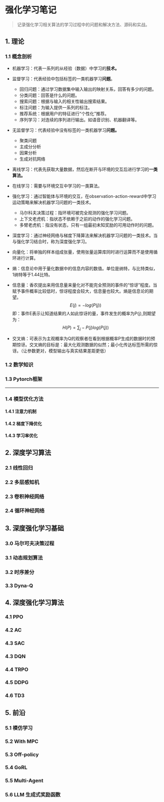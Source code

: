 # 强化学习笔记

> 记录强化学习相关算法的学习过程中的问题和解决方法、源码和实战。

## 1. 理论

### 1.1 概念剖析

+ 机器学习：代表一系列的从经验（数据）中学习的**技术。**

+ 监督学习：代表经验中包括标签的一类机器学习**问题**。
  + 回归问题：通过学习数据集中输入输出的映射关系，回答有多少的问题。
  + 分类问题：回答是什么的问题。
  + 搜索问题：根据与输入的相关性输出搜索结果。
  + 标注问题：为输入提供一系列的标注。
  + 推荐系统：根据用户的特征进行“个性化”推荐。
  + 序列学习：对连续的序列进行输出。如语音识别、机器翻译等。
  
+ 无监督学习：代表经验中没有标签的一类机器学习**问题。**
  + 聚类问题
  + 主成分分析
  + 因果分析
  + 生成对抗网络
  
+ 离线学习：代表先获取大量数据，然后在断开与环境的交互后进行学习的**一类算法。**

+ 在线学习：需要与环境交互中学习的一类算法。

+ 强化学习：通过智能体与环境的交互，在observation-action-reward中学习运动策略来解决机器学习问题的一类技术。
  + 马尔科夫决策过程：指环境可被完全观测的强化学习问题。
  + 上下文老虎机：指状态不依赖于之前的动作的强化学习问题。
  + 多臂老虎机：指没有状态，只有一组最初未知奖励的可用动作时的问题。
  
+ 深度学习：通过神经网络与梯度下降算法来解决机器学习问题的一类技术。当与强化学习结合时，称为深度强化学习。

+ 向量化：将单独的样本组成张量，使用张量运算库同时进行运算而不是使用循环进行计算。

+ 熵：信息论中用于量化数据中的信息内容的数值。单位是纳特，与比特类似，1纳特等于1.44比特。

+ 信息量：香农提出来用信息量来量化对不能完全预测的事件的“惊讶”程度。当赋予事件概率比较低时，惊讶程度会较大，信息量也较大。熵是信息论的期望。
  $$
  E(j)=-log(P(j))
  $$
  即：事件E表示让知道结果的人如此惊讶的量，事件发生的概率为P(j),则期望为：
  $$
  H(P)=\sum_j-P(j)log(P(j))
  $$

+ 交叉熵：可表示为主观概率为Q的观察者在看到根据概率P生成的数据时的预期惊讶。交叉熵的目标是：最大化观测数据的似然；最小化传达标签所需的惊讶。（让参数更对，模型输出与真实结果差距更低）

### 1.2 数学知识

### 1.3 Pytorch框架





---



### 1.4 模型优化方法

#### 1.4.1 注意力机制

#### 1.4.2 梯度下降优化

#### 1.4.3 学习率优化

## 2. 深度学习算法

### 2.1 线性回归

### 2.2 多层感知机

### 2.3 卷积神经网络

### 2.4 循环神经网络

## 3. 深度强化学习基础

### 3.0 马尔可夫决策过程

### 3.1 动态规划算法

### 3.2 时序差分

### 3.3 Dyna-Q

## 4. 深度强化学习算法

### 4.1 PPO

### 4.2 AC

### 4.3 SAC

### 4.3 DQN

### 4.4 TRPO

### 4.5 DDPG

### 4.6 TD3



## 5. 前沿

### 5.1 模仿学习

### 5.2 With MPC

### 5.3 Off-policy

### 5.4 GoRL

### 5.5 Multi-Agent

### 5.6 LLM 生成式奖励函数